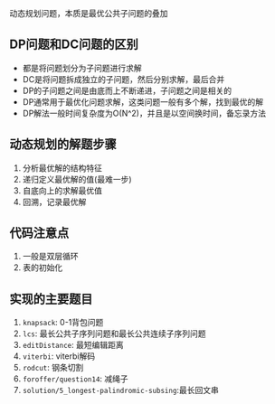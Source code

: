 动态规划问题，本质是最优公共子问题的叠加   
## DP问题和DC问题的区别
- 都是将问题划分为子问题进行求解   
- DC是将问题拆成独立的子问题，然后分别求解，最后合并   
- DP的子问题之间是由底而上不断递进，子问题之间是相关的      
- DP通常用于最优化问题求解，这类问题一般有多个解，找到最优的解   
- DP解法一般时间复杂度为O(N^2)，并且是以空间换时间，备忘录方法      

## 动态规划的解题步骤   
1. 分析最优解的结构特征
2. 递归定义最优解的值(最难一步)   
3. 自底向上的求解最优值    
4. 回溯，记录最优解  

## 代码注意点
1. 一般是双层循环   
2. 表的初始化   

## 实现的主要题目   
1. `knapsack`: 0-1背包问题   
2. `lcs`: 最长公共子序列问题和最长公共连续子序列问题    
3. `editDistance`: 最短编辑距离     
4. `viterbi`: viterbi解码         
5. `rodcut`: 钢条切割   
6. `foroffer/question14`: 减绳子   
7. `solution/5_longest-palindromic-subsing`:最长回文串

